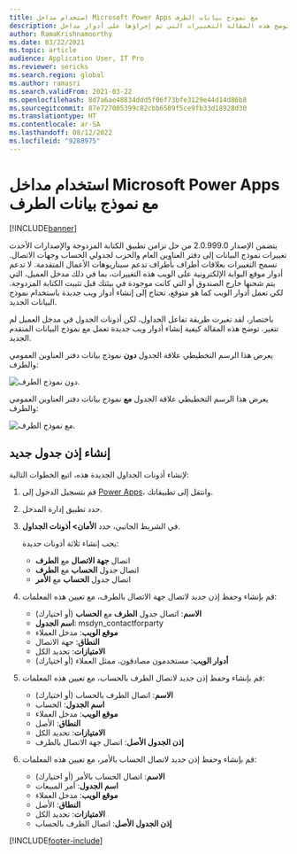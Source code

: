 ```yaml
---
title: استخدام مداخل Microsoft Power Apps مع نموذج بيانات الطرف
description: توضح هذه المقالة التغييرات التي تم إجراؤها على أدوار مداخل Microsoft Power Apps بسبب نموذج بيانات الطرف في الكتابة المزدوجة.
author: RamaKrishnamoorthy
ms.date: 03/22/2021
ms.topic: article
audience: Application User, IT Pro
ms.reviewer: sericks
ms.search.region: global
ms.author: ramasri
ms.search.validFrom: 2021-03-22
ms.openlocfilehash: 8d7a6ae48834ddd5f06f73bfe3129e44d14d86b8
ms.sourcegitcommit: 87e727005399c82cbb6509f5ce9fb33d18928d30
ms.translationtype: HT
ms.contentlocale: ar-SA
ms.lasthandoff: 08/12/2022
ms.locfileid: "9288975"
---
```

# <a name="using-microsoft-power-apps-portals-with-the-party-data-model"></a>استخدام مداخل Microsoft Power Apps مع نموذج بيانات الطرف

[!INCLUDE[banner](../../includes/banner.md)]



يتضمن الإصدار 2.0.999.0 من حل تزامن تطبيق الكتابة المزدوجة والإصدارات الأحدث تغييرات نموذج البيانات إلى دفتر العناوين العام والحزب لجدولي الحساب وجهات الاتصال. تسمح التغييرات بعلاقات أطراف بأطراف تدعم سيناريوهات الأعمال المتقدمة. لا تدعم أدوار موقع البوابة الإلكترونية على الويب هذه التغييرات، بما في ذلك مدخل العميل، التي يتم شحنها خارج الصندوق أو التي كانت موجودة في بيئتك قبل تثبيت الكتابة المزدوجة. لكي تعمل أدوار الويب كما هو متوقع، تحتاج إلى إنشاء أدوار ويب جديدة باستخدام نموذج البيانات الجديد. 

باختصار، لقد تغيرت طريقة تفاعل الجداول، لكن أذونات الجدول في مدخل العميل لم تتغير. توضح هذه المقالة كيفية إنشاء أدوار ويب جديدة تعمل مع نموذج البيانات المتقدم الجديد.

يعرض هذا الرسم التخطيطي علاقة الجدول **دون** نموذج بيانات دفتر العناوين العمومي والطرف:

   ![دون نموذج الطرف.](media/without-party-model.PNG)

يعرض هذا الرسم التخطيطي علاقة الجدول **مع** نموذج بيانات دفتر العناوين العمومي والطرف:

   ![مع نموذج الطرف.](media/with-party-model.png)

## <a name="create-a-new-table-permission"></a>إنشاء إذن جدول جديد

لإنشاء أذونات الجداول الجديدة هذه، اتبع الخطوات التالية:

1. قم بتسجيل الدخول إلى [Power Apps](https://make.powerapps.com)، وانتقل إلى تطبيقاتك.
2. حدد تطبيق إدارة المدخل.
3. في الشريط الجانبي، حدد **الأمان> أذونات الجداول**.

    يجب إنشاء ثلاثة أذونات جديدة:

    + اتصال **جهة الاتصال** مع **الطرف**
    + اتصال جدول **الحساب** مع **الطرف**
    + اتصال جدول **الحساب** مع **الأمر**

4. قم بإنشاء وحفظ إذن جديد لاتصال جهة الاتصال بالطرف، مع تعيين هذه المعلمات:

    + **الاسم**: اتصال جدول **الطرف** مع **الحساب** (أو اختيارك)
    + **اسم الجدول**: msdyn_contactforparty
    + **موقع الويب**: مدخل العملاء
    + **النطاق**: جهة الاتصال
    + **الامتيازات**: تحديد الكل
    + **أدوار الويب**: مستخدمون مصادقون، ممثل العملاء (أو اختيارك)

5. قم بإنشاء وحفظ إذن جديد لاتصال الطرف بالحساب، مع تعيين هذه المعلمات:

    + **الاسم**: اتصال الطرف بالحساب (أو اختيارك)
    + **اسم الجدول**: الحساب
    + **موقع الويب**: مدخل العملاء
    + **النطاق**: الأصل
    + **الامتيازات**: تحديد الكل
    + **إذن الجدول الأصل**: اتصال جهة الاتصال بالطرف

6. قم بإنشاء وحفظ إذن جديد لاتصال الحساب بالأمر، مع تعيين هذه المعلمات:

    + **الاسم**: اتصال الحساب بالأمر (أو اختيارك)
    + **اسم الجدول**: أمر المبيعات
    + **موقع الويب**: مدخل العملاء
    + **النطاق**: الأصل
    + **الامتيازات**: تحديد الكل
    + **إذن الجدول الأصل**: اتصال الطرف بالحساب

[!INCLUDE[footer-include](../../../../includes/footer-banner.md)]
